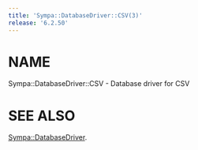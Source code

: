 ```yaml
---
title: 'Sympa::DatabaseDriver::CSV(3)'
release: '6.2.50'
---
```


# NAME

Sympa::DatabaseDriver::CSV - Database driver for CSV

# SEE ALSO

[Sympa::DatabaseDriver](./Sympa-DatabaseDriver.3.md).
